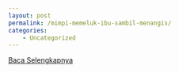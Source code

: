 ```yaml
---
layout: post
permalink: /mimpi-memeluk-ibu-sambil-menangis/
categories:
    - Uncategorized
---
```


[Baca Selengkapnya](/07)